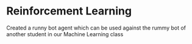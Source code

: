 # Reinforcement Learning

Created a runny bot agent which can be used against the rummy bot of another student in our Machine Learning class
